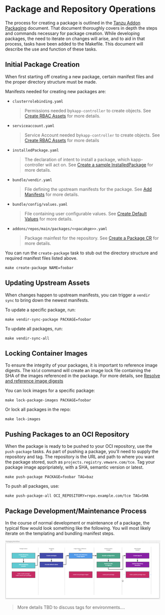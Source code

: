 # Package and Repository Operations

The process for creating a package is outlined in the [Tanzu Addon Packaging](./tanzu-addon-packaging.md) document. That document thoroughly covers in depth the steps and commands necessary for package creation. While developing packages, the need to iterate on changes will arise, and to aid in that process, tasks have been added to the Makefile. This document will describe the use and function of these tasks.

## Initial Package Creation

When first starting off creating a new package, certain manifest files and the proper directory structure must be made.

Manifests needed for creating new packages are:

- `clusterrolebinding.yaml`
  
  > Permissions needed by`kapp-controller` to create objects. See [Create RBAC Assets](./tanzu-addon-packaging.md#rbac) for more details.
  
- `serviceaccount.yaml`

  > Service Account needed by`kapp-controller` to create objects. See [Create RBAC Assets](./tanzu-addon-packaging.md#rbac) for more details
  
- `installedPackage.yaml`
  
  > The declaration of intent to install a package, which kapp-controller will act on. See [Create a sample InstalledPackage](./tanzu-addon-packaging.md#installedPackage) for more details.

- `bundle/vendir.yaml`
  > File defining the upstream manifests for the package. See [Add Manifests](./tanzu-addon-packaging.md#manifests) for more details.
  
- `bundle/config/values.yaml`
  > File containing user configurable values. See [Create Default Values](./tanzu-addon-packaging.md#default-values) for more details.

- `addons/repos/main/packages/<<pacakge>>.yaml`
  > Package mainfest for the repository. See [Create a Package CR](./tanzu-addon-packaging.md#packagecr) for more details.

You can run the `create-package` task to stub out the directory structure and required manifest files listed above.

```shell
make create-package NAME=foobar
```

## Updating Upstream Assets

When changes happen to upstream manifests, you can trigger a `vendir sync` to bring down the newest manifests.

To update a specific package, run:

```shell
make vendir-sync-package PACKAGE=foobar
```

To update all packages, run:

```shell
make vendir-sync-all
```

## Locking Container Images

To ensure the integrity of your packages, it is important to reference image digests. The `kbld` command will create an image lock file containing the SHA of the images referenced in the package. For more details, see [Resolve and reference image digests](./tanzu-addon-packaging.md#kbld)

You can lock images for a specific package:

```shell
make lock-package-images PACKAGE=foobar
```

Or lock all packages in the repo:

```shell
make lock-images
```

## Pushing Packages to an OCI Repository

When the package is ready to be pushed to your OCI repository, use the `push-package` tasks. As part of pushing a package, you'll need to supply the repository and tag. The repository is the URL and path to where you want the package stored, such as `projects.registry.vmware.com/tce`. Tag your package image appripriately, with a SHA, semantic version or latest.

```shell
make push-package PACKAGE=foobar TAG=baz
```

To push all packages, use:

```shell
make push-package-all OCI_REPOSITORY=repo.example.com/tce TAG=SHA
```

## Package Development/Maintenance Process

In the course of normal development or maintenance of a package, the typical flow would look something like the following. You will most likely iterate on the templating and bundling manifest steps.

![Package Workflow](../images/tanzu-packaging-workflow-with-commands.png)

> More details TBD to discuss tags for environments....
